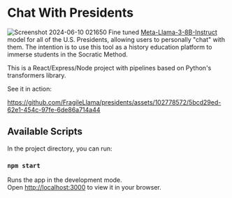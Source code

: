 # Chat With Presidents
 ![Screenshot 2024-06-10 021650](https://github.com/FragileLlama/presidents/assets/102778572/bff6641e-1f73-4525-8aa5-562d2f05fa26)
Fine tuned [Meta-Llama-3-8B-Instruct](https://huggingface.co/meta-llama/Meta-Llama-3-8B-Instruct) model for all of the U.S. Presidents, allowing
users to personally "chat" with them. The intention is to use this tool as a history education platform to immerse students in the Socratic Method.

This is a React/Express/Node project with pipelines based on Python's transformers library.



See it in action: 


https://github.com/FragileLlama/presidents/assets/102778572/5bcd29ed-62e1-454c-97fe-6de86a714a44



## Available Scripts

In the project directory, you can run:

### `npm start`

Runs the app in the development mode.\
Open [http://localhost:3000](http://localhost:3000) to view it in your browser.


